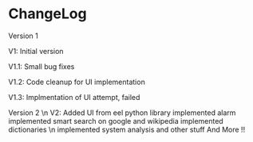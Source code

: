 # ChangeLog

Version 1

V1: Initial version 

V1.1: Small bug fixes

V1.2: Code cleanup for UI implementation 

V1.3: Implmentation of UI attempt, failed 

Version 2 \n
V2: Added UI from eel python library 
    implemented alarm 
    implemented smart search on google and wikipedia 
    implemented dictionaries \n
    implemented system analysis and other stuff 
    And More !!
